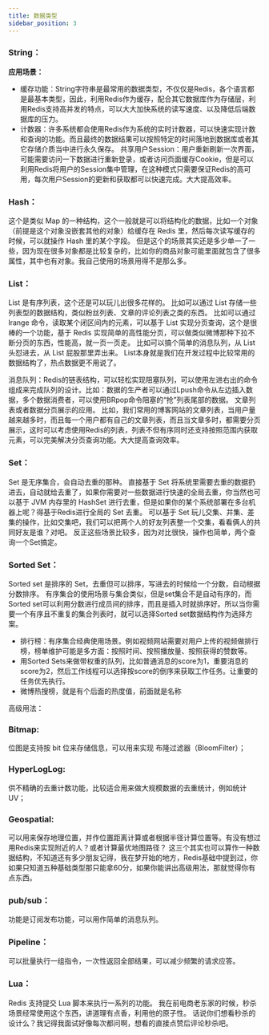 ```yaml
---
title: 数据类型
sidebar_position: 3
---
```


### String：


**应用场景：**

- 缓存功能：String字符串是最常用的数据类型，不仅仅是Redis，各个语言都是最基本类型，因此，利用Redis作为缓存，配合其它数据库作为存储层，利用Redis支持高并发的特点，可以大大加快系统的读写速度、以及降低后端数据库的压力。
- 计数器：许多系统都会使用Redis作为系统的实时计数器，可以快速实现计数和查询的功能。而且最终的数据结果可以按照特定的时间落地到数据库或者其它存储介质当中进行永久保存。
共享用户Session：用户重新刷新一次界面，可能需要访问一下数据进行重新登录，或者访问页面缓存Cookie，但是可以利用Redis将用户的Session集中管理，在这种模式只需要保证Redis的高可用，每次用户Session的更新和获取都可以快速完成。大大提高效率。

### Hash：

这个是类似 Map 的一种结构，这个一般就是可以将结构化的数据，比如一个对象（前提是这个对象没嵌套其他的对象）给缓存在 Redis 里，然后每次读写缓存的时候，可以就操作 Hash 里的某个字段。
但是这个的场景其实还是多少单一了一些，因为现在很多对象都是比较复杂的，比如你的商品对象可能里面就包含了很多属性，其中也有对象。我自己使用的场景用得不是那么多。


### List：

List 是有序列表，这个还是可以玩儿出很多花样的。
比如可以通过 List 存储一些列表型的数据结构，类似粉丝列表、文章的评论列表之类的东西。
比如可以通过 lrange 命令，读取某个闭区间内的元素，可以基于 List 实现分页查询，这个是很棒的一个功能，基于 Redis 实现简单的高性能分页，可以做类似微博那种下拉不断分页的东西，性能高，就一页一页走。
比如可以搞个简单的消息队列，从 List 头怼进去，从 List 屁股那里弄出来。
List本身就是我们在开发过程中比较常用的数据结构了，热点数据更不用说了。

消息队列：Redis的链表结构，可以轻松实现阻塞队列，可以使用左进右出的命令组成来完成队列的设计。比如：数据的生产者可以通过Lpush命令从左边插入数据，多个数据消费者，可以使用BRpop命令阻塞的“抢”列表尾部的数据。
文章列表或者数据分页展示的应用。
比如，我们常用的博客网站的文章列表，当用户量越来越多时，而且每一个用户都有自己的文章列表，而且当文章多时，都需要分页展示，这时可以考虑使用Redis的列表，列表不但有序同时还支持按照范围内获取元素，可以完美解决分页查询功能。大大提高查询效率。

### Set：

Set 是无序集合，会自动去重的那种。
直接基于 Set 将系统里需要去重的数据扔进去，自动就给去重了，如果你需要对一些数据进行快速的全局去重，你当然也可以基于 JVM 内存里的 HashSet 进行去重，但是如果你的某个系统部署在多台机器上呢？得基于Redis进行全局的 Set 去重。
可以基于 Set 玩儿交集、并集、差集的操作，比如交集吧，我们可以把两个人的好友列表整一个交集，看看俩人的共同好友是谁？对吧。
反正这些场景比较多，因为对比很快，操作也简单，两个查询一个Set搞定。


### Sorted Set：

Sorted set 是排序的 Set，去重但可以排序，写进去的时候给一个分数，自动根据分数排序。
有序集合的使用场景与集合类似，但是set集合不是自动有序的，而Sorted set可以利用分数进行成员间的排序，而且是插入时就排序好。所以当你需要一个有序且不重复的集合列表时，就可以选择Sorted set数据结构作为选择方案。

- 排行榜：有序集合经典使用场景。例如视频网站需要对用户上传的视频做排行榜，榜单维护可能是多方面：按照时间、按照播放量、按照获得的赞数等。
- 用Sorted Sets来做带权重的队列，比如普通消息的score为1，重要消息的score为2，然后工作线程可以选择按score的倒序来获取工作任务。让重要的任务优先执行。
- 微博热搜榜，就是有个后面的热度值，前面就是名称

高级用法： 


### Bitmap:

位图是支持按 bit 位来存储信息，可以用来实现 布隆过滤器（BloomFilter）；


### HyperLogLog:

供不精确的去重计数功能，比较适合用来做大规模数据的去重统计，例如统计 UV；



### Geospatial:

可以用来保存地理位置，并作位置距离计算或者根据半径计算位置等。有没有想过用Redis来实现附近的人？或者计算最优地图路径？
这三个其实也可以算作一种数据结构，不知道还有多少朋友记得，我在梦开始的地方，Redis基础中提到过，你如果只知道五种基础类型那只能拿60分，如果你能讲出高级用法，那就觉得你有点东西。

### pub/sub：

功能是订阅发布功能，可以用作简单的消息队列。 


### Pipeline：
可以批量执行一组指令，一次性返回全部结果，可以减少频繁的请求应答。


### Lua：

Redis 支持提交 Lua 脚本来执行一系列的功能。
我在前电商老东家的时候，秒杀场景经常使用这个东西，讲道理有点香，利用他的原子性。
话说你们想看秒杀的设计么？我记得我面试好像每次都问啊，想看的直接点赞后评论秒杀吧。
 

